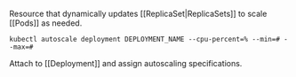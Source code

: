 Resource that dynamically updates [[ReplicaSet|ReplicaSets]] to scale [[Pods]] as needed.

`kubectl autoscale deployment DEPLOYMENT_NAME --cpu-percent=% --min=# --max=#`

Attach to [[Deployment]] and assign autoscaling specifications.

